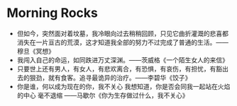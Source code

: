 # Morning Rocks

- 但如今，突然面对着坟墓，我冷眼向过去稍稍回顾，只见它曲折灌溉的悲喜都消失在一片亘古的荒漠，这才知道我全部的努力不过完成了普通的生活。——穆旦《冥想》
- 我闯入自己的命运，如同跌进万丈深渊。——茨威格《一个陌生女人的来信》
- 只要世上还有男人，有女人，有悲欢离合，有恐惧，有哀伤，有担忧，有豁出去的狠劲，就有食客。追寻最诡异的治疗。——李碧华《饺子》
- 你是谁，何以成为现在的你，我不关心
	我想知道，你是否会同我一起站在火焰的中心
	毫不退缩
	——马歇尔《你为生存做过什么，我不关心》


